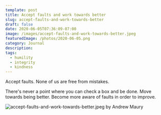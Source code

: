 ```yaml
---
template: post
title: Accept faults and work towards better
slug: accept-faults-and-work-towards-better
draft: false
date: 2020-06-05T07:36:09-07:00
image: /images/accept-faults-and-work-towards-better.jpeg
featuredImage: /photos/2020-06-05.png
category: Journal
description:
tags:
  - humility
  - integrity
  - kindness
---
```

Accept faults. None of us are free from mistakes.

There's never a point where you can check a box and be done. Move towards being better. Become more aware of faults in order to improve. 

![accept-faults-and-work-towards-better.jpeg by Andrew Maury](/images/accept-faults-and-work-towards-better.jpeg)
